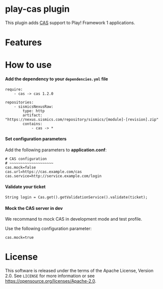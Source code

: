 # play-cas plugin

This plugin adds [CAS](https://en.wikipedia.org/wiki/Central_Authentication_Service) support to Play! Framework 1 applications.

# Features

# How to use

####  Add the dependency to your `dependencies.yml` file

```
require:
    - cas -> cas 1.2.0

repositories:
    - sismicsNexusRaw:
        type: http
        artifact: "https://nexus.sismics.com/repository/sismics/[module]-[revision].zip"
        contains:
            - cas -> *

```
####  Set configuration parameters

Add the following parameters to **application.conf**:

```
# CAS configuration
# ~~~~~~~~~~~~~~~~~~~~
cas.mock=false
cas.url=https://cas.example.com/cas
cas.service=http://service.example.com/login
```
####  Validate your ticket

```
String login = Cas.get().getValidationService().validate(ticket);
```

####  Mock the CAS server in dev

We recommand to mock CAS in development mode and test profile.

Use the following configuration parameter:

```
cas.mock=true
```

# License

This software is released under the terms of the Apache License, Version 2.0. See `LICENSE` for more
information or see <https://opensource.org/licenses/Apache-2.0>.

